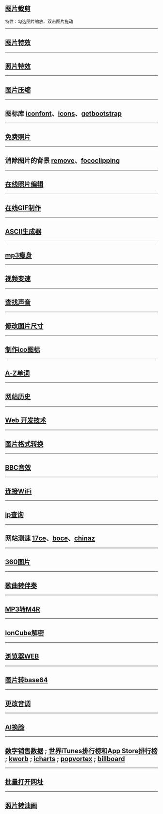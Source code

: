 ## [图片裁剪](https://jiobxn.github.io/%E5%9B%BE%E7%89%87%E8%A3%81%E5%89%AA/)
特性：勾选图片缩放、双击图片拖动

****

## [图片特效](https://photomosh.com/)

****

## [照片特效](https://photofunia.com/cn/)

****

## [图片压缩](https://www.bejson.com/ui/compress_img/)

****

## 图标库 [iconfont](https://www.iconfont.cn/)、[icons](https://icon-icons.com/)、[getbootstrap](https://icons.getbootstrap.com/)

****

## [免费照片](https://librestock.com/)

****

## 消除图片的背景 [remove](https://www.remove.bg/zh)、[fococlipping](https://www.fococlipping.com/)

****

## [在线照片编辑](https://www.photopea.com/)

****

## [在线GIF制作](https://ezgif.com/)

****

## [ASCII生成器](https://ascii-generator.site/)

****

## [mp3瘦身](https://online-audio-converter.com/cn/)

****

## [视频变速](https://www.apowersoft.cn/adjust-video-speed)

****

## [查找声音](https://www.findsounds.com/)

****

## [修改图片尺寸](https://www.sojson.com/image/change.html)

****

## [制作ico图标](http://www.bitbug.net/)

****

## [A-Z单词](http://www.aerchi.com/tool/danci/)

****

## [网站历史](https://web.archive.org/)

****

## [Web 开发技术](https://developer.mozilla.org/zh-CN/docs/Web)

****

## [图片格式转换](https://cloudconvert.com/)

****

## [BBC音效](https://sound-effects.bbcrewind.co.uk/)

****

## [连接WiFi](https://wificard.io/)


****

## [ip查询](https://ip.zxinc.org/api.php?type=js&ip=1.1.1.1)

****

## 网站测速 [17ce](https://www.17ce.com/)、[boce](https://www.boce.com/)、[chinaz](http://tool.chinaz.com/)

****

## [360图片](https://airpano.org.cn/)

<!-- ## [18+](https://theporndude.com/zh) -->

****

## [歌曲转伴奏](https://www.edityouraudio.com/zh-Hans/)

****

## [MP3转M4R](https://ringtonemaker.com/zh/)

****

## [IonCube解密](https://easytoyou.eu/)

****

## [浏览器WEB](https://hs.etherdream.com/)

****

## [图片转base64](https://codebeautify.org/image-to-base64-converter)

****

## [更改音调](https://vocalremover.org/zh/)

****

## [AI换脸](https://faceswapper.ai/)

****

## [数字销售数据](http://www.digitalsalesdata.com/diydsd.php) ; [世界iTunes排行榜和App Store排行榜](https://itopchart.com/) ; [kworb](https://kworb.net/charts/) ; [icharts](https://www.icharts.co.za/us/music/topsongs) ; [popvortex](https://www.popvortex.com/music/charts/) ; [billboard](https://www.billboard.com/) 

****

## [批量打开网址](http://www.openurls.com.cn/)

****

## [照片转油画](https://nffp.dogged.cn/)

